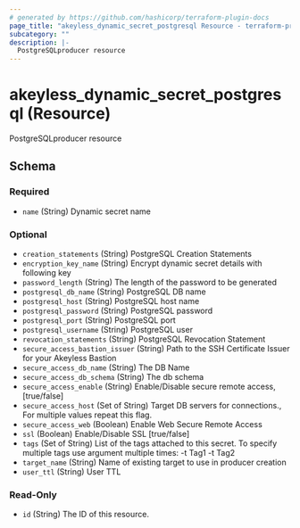 ```yaml
---
# generated by https://github.com/hashicorp/terraform-plugin-docs
page_title: "akeyless_dynamic_secret_postgresql Resource - terraform-provider-akeyless"
subcategory: ""
description: |-
  PostgreSQLproducer resource
---
```


# akeyless_dynamic_secret_postgresql (Resource)

PostgreSQLproducer resource



<!-- schema generated by tfplugindocs -->
## Schema

### Required

- `name` (String) Dynamic secret name

### Optional

- `creation_statements` (String) PostgreSQL Creation Statements
- `encryption_key_name` (String) Encrypt dynamic secret details with following key
- `password_length` (String) The length of the password to be generated
- `postgresql_db_name` (String) PostgreSQL DB name
- `postgresql_host` (String) PostgreSQL host name
- `postgresql_password` (String) PostgreSQL password
- `postgresql_port` (String) PostgreSQL port
- `postgresql_username` (String) PostgreSQL user
- `revocation_statements` (String) PostgreSQL Revocation Statement
- `secure_access_bastion_issuer` (String) Path to the SSH Certificate Issuer for your Akeyless Bastion
- `secure_access_db_name` (String) The DB Name
- `secure_access_db_schema` (String) The db schema
- `secure_access_enable` (String) Enable/Disable secure remote access, [true/false]
- `secure_access_host` (Set of String) Target DB servers for connections., For multiple values repeat this flag.
- `secure_access_web` (Boolean) Enable Web Secure Remote Access
- `ssl` (Boolean) Enable/Disable SSL [true/false]
- `tags` (Set of String) List of the tags attached to this secret. To specify multiple tags use argument multiple times: -t Tag1 -t Tag2
- `target_name` (String) Name of existing target to use in producer creation
- `user_ttl` (String) User TTL

### Read-Only

- `id` (String) The ID of this resource.


